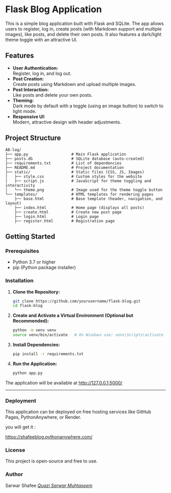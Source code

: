 # Flask Blog Application

This is a simple blog application built with Flask and SQLite. The app allows users to register, log in, create posts (with Markdown support and multiple images), like posts, and delete their own posts. It also features a dark/light theme toggle with an attractive UI.

## Features

- **User Authentication:**  
  Register, log in, and log out.
- **Post Creation:**  
  Create posts using Markdown and upload multiple images.
- **Post Interaction:**  
  Like posts and delete your own posts.
- **Theming:**  
  Dark mode by default with a toggle (using an image button) to switch to light mode.
- **Responsive UI:**  
  Modern, attractive design with header adjustments.

## Project Structure

```
AB-log/
├── app.py                   # Main Flask application
├── posts.db                 # SQLite database (auto-created)
├── requirements.txt         # List of dependencies
├── README.md                # Project documentation
├── static/                  # Static files (CSS, JS, Images)
│   ├── style.css            # Custom styles for the website
│   ├── script.js            # JavaScript for theme toggling and interactivity
│   └── theme.png            # Image used for the theme toggle button
└── templates/               # HTML templates for rendering pages
    ├── base.html            # Base template (header, navigation, and layout)
    ├── index.html           # Home page (displays all posts)
    ├── create.html          # Create new post page
    ├── login.html           # Login page
    ├── register.html        # Registration page
```

## Getting Started

### Prerequisites

- Python 3.7 or higher
- pip (Python package installer)

### Installation

1. **Clone the Repository:**

    ```bash
    git clone https://github.com/yourusername/flask-blog.git
    cd flask-blog
    ```

2. **Create and Activate a Virtual Environment (Optional but Recommended):**

    ```bash
    python -m venv venv
    source venv/bin/activate   # On Windows use: venv\Scripts\activate
    ```
    
3. **Install Dependencies:**

    ```bash
    pip install -r requirements.txt
    ```
    
4. **Run the Application:**

    ```bash
    python app.py
    ```

The application will be available at http://127.0.0.1:5000/

---

### Deployment

This application can be deployed on free hosting services like GitHub Pages, PythonAnywhere, or Render.

you will get it :

<https://shafeeblog.pythonanywhere.com/>

### License

This project is open-source and free to use.

### Author

Sarwar Shafee
[*Quazi Sarwar Muhtaseem*](https://github.com/sArwar-sHafee/)